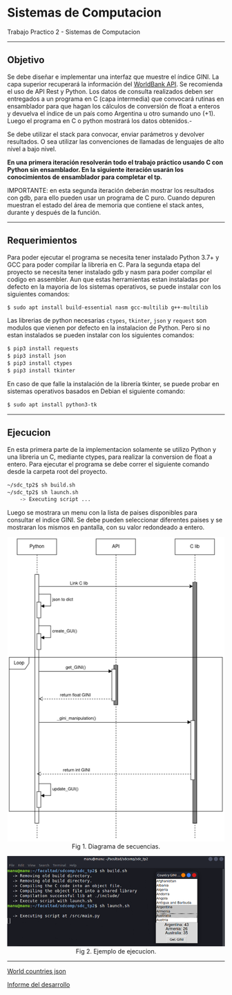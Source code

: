# Sistemas de Computacion
Trabajo Practico 2 - Sistemas de Computacion 

---

## Objetivo

Se debe diseñar e implementar una interfaz que muestre el índice GINI. La capa superior recuperará la información del [WorldBank API](https://api.worldbank.org/v2/en/country/all/indicator/SI.POV.GINI?format=json&date=2011:2020&per_page=32500&page=1&country=%22Argentina%22). Se recomienda el uso de API Rest y Python. Los datos de consulta realizados deben ser entregados a un programa en C (capa intermedia) que convocará rutinas en ensamblador para que hagan los cálculos de conversión de float a enteros y devuelva el índice de un país como Argentina u otro sumando uno (+1). Luego el programa en C o python mostrará los datos obtenidos.- 

Se debe utilizar el stack para convocar, enviar parámetros y devolver resultados. O sea utilizar las convenciones de llamadas de lenguajes de alto nivel a bajo nivel.

**En una primera iteración resolverán todo el trabajo práctico usando C con Python sin ensamblador. En la siguiente iteración usarán los conocimientos de ensamblador para completar el tp.**

IMPORTANTE: en esta segunda iteración deberán mostrar los resultados con gdb, para ello pueden usar un programa de C puro. Cuando depuren muestran el estado del área de memoria que contiene el stack antes, durante y después de la función.

---

## Requerimientos

Para poder ejecutar el programa se necesita tener instalado Python 3.7+ y GCC para poder compilar la libreria en C. Para la segunda etapa del proyecto se necesita tener instalado gdb y nasm para poder compilar el codigo en assembler. Aun que estas herramientas estan instaladas por defecto en la mayoria de los sistemas operativos, se puede instalar con los siguientes comandos:

```bash
$ sudo apt install build-essential nasm gcc-multilib g++-multilib
```

Las librerias de python necesarias `ctypes`, `tkinter`, `json` y `request` son modulos que vienen por defecto en la instalacion de Python. Pero si no estan instalados se pueden instalar con los siguientes comandos:

```bash
$ pip3 install requests
$ pip3 install json
$ pip3 install ctypes
$ pip3 install tkinter
```

En caso de que falle la instalación de la librería tkinter, se puede probar en sistemas operativos basados en Debian el siguiente comando:

```bash
$ sudo apt install python3-tk
```

---

## Ejecucion

En esta primera parte de la implementacion solamente se utilizo Python y una libreria un C, mediante ctypes, para realizar la conversion de float a entero. Para ejecutar el programa se debe correr el siguiente comando desde la carpeta root del proyecto.

```bash
~/sdc_tp2$ sh build.sh
~/sdc_tp2$ sh launch.sh
    -> Executing script ...
```
Luego se mostrara un menu con la lista de paises disponibles para consultar el indice GINI. Se debe pueden seleccionar diferentes paises y se mostraran los mismos en pantalla, con su valor redondeado a entero.

<p align="center">
  <img src="./imgs/sequence_diagram.drawio.png" alt="Diagrama de secuencias"><br>
  <ei>Fig 1. Diagrama de secuencias.</em>
</p>

<p align="center">
  <img src="./imgs/exec.png" alt="Ejemplo de ejecucion"><br>
  <ei>Fig 2. Ejemplo de ejecucion.</em>
</p>

---

[World countries json](https://github.com/stefangabos/world_countries/tree/master)

[Informe del desarrollo](https://docs.google.com/document/d1jW9MoEiCJ7JhiNN3AmMY-2FMexjHuQbrLYXATDKkyik/edit?usp=sharing)
